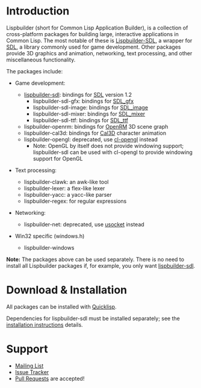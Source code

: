 # Introduction

Lispbuilder (short for Common Lisp Application Builder), is a
collection of cross-platform packages for building large, interactive
applications in Common Lisp. The most notable of these is
[Lispbuilder-SDL](LispbuilderSDL), a wrapper for
[SDL](https://libsdl.org/), a library commonly used for game
development. Other packages provide 3D graphics and animation,
networking, text processing, and other miscellaneous functionality.

The packages include:

  * Game development:
    * [lispbuilder-sdl](LispbuilderSDL): bindings for [SDL](https://libsdl.org/) version 1.2
      * lispbuilder-sdl-gfx: bindings for [SDL_gfx](http://www.ferzkopp.net/wordpress/2016/01/02/sdl_gfx-sdl2_gfx/)
      * lispbuilder-sdl-image: bindings for [SDL_image](https://www.libsdl.org/projects/SDL_image/release-1.2.html)
      * lispbuilder-sdl-mixer: bindings for [SDL_mixer](https://www.libsdl.org/projects/SDL_mixer/release-1.2.html)
      * lispbuilder-sdl-ttf: bindings for [SDL_ttf](https://www.libsdl.org/projects/SDL_ttf/release-1.2.html)
    * lispbuilder-openrm: bindings for [OpenRM](https://sourceforge.net/projects/openrm/) 3D scene graph
    * lispbuilder-cal3d: bindings for [Cal3D](http://home.gna.org/cal3d/) character animation
    * lispbuilder-opengl: deprecated, use [cl-opengl](https://common-lisp.net/project/cl-opengl/) instead
      * Note: OpenGL by itself does not provide windowing support; lispbuilder-sdl can be used with cl-opengl to provide windowing support for OpenGL

  * Text processing:
    * lispbuilder-clawk: an awk-like tool
    * lispbuilder-lexer: a flex-like lexer
    * lispbuilder-yacc: a yacc-like parser
    * lispbuilder-regex: for regular expressions

  * Networking:
    * lispbuilder-net: deprecated, use [usocket](https://common-lisp.net/project/usocket/) instead

  * Win32 specific (windows.h)
    * lispbuilder-windows

**Note:** The packages above can be used separately. There is no need
to install all Lispbuilder packages if, for example, you only want
[lispbuilder-sdl](LispbuilderSDL).

# Download & Installation

All packages can be installed with [Quicklisp](https://www.quicklisp.org/).

Dependencies for lispbuilder-sdl must be installed separately; see the
[installation instructions](DownloadInstallationIntro) details.

# Support

  * [Mailing List](http://groups.google.com/group/lispbuilder)
  * [Issue Tracker](https://github.com/lispbuilder/lispbuilder/issues)
  * [Pull Requests](https://github.com/lispbuilder/lispbuilder/pulls) are accepted!
